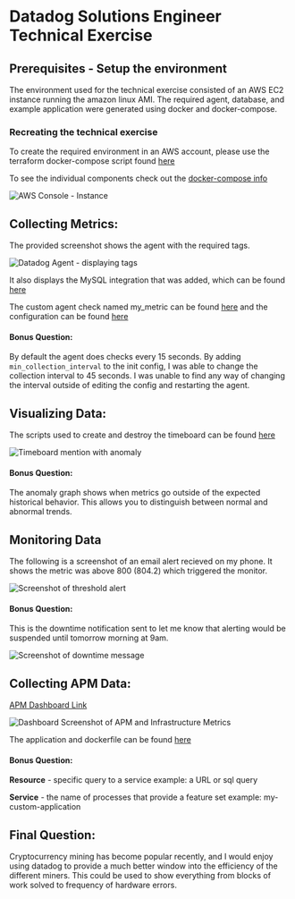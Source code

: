 # Datadog Solutions Engineer Technical Exercise

## Prerequisites - Setup the environment

The environment used for the technical exercise consisted of an AWS EC2 instance running the amazon linux AMI. The required agent, database, and example application were generated using docker and docker-compose.

### Recreating the technical exercise
To create the required environment in an AWS account, please use the terraform docker-compose script found [here](files/terraform/README.md)

To see the individual components check out the 
[docker-compose info](files/README.md)

![AWS Console - Instance](https://raw.githubusercontent.com/tnoeding/hiring-engineers/solutions-engineer/files/screenshots/aws_console_ddinstance.png)

## Collecting Metrics:

The provided screenshot shows the agent with the required tags.

![Datadog Agent - displaying tags](https://raw.githubusercontent.com/tnoeding/hiring-engineers/solutions-engineer/files/screenshots/sceen1_agent_tags.png)

It also displays the MySQL integration that was added, which can be found [here](files/dd-agent/conf.d/mysql.yaml)

The custom agent check named my_metric can be found [here](files/dd-agent/checks.d/my_metric.py) and the configuration can be found [here](files/dd-agent/conf.d/my_metric.yaml)

#### Bonus Question:
By default the agent does checks every 15 seconds. By adding ```min_collection_interval``` to the init config, I was able to change the collection interval to 45 seconds. I was unable to find any way of changing the interval outside of editing the config and restarting the agent.

## Visualizing Data:

The scripts used to create and destroy the timeboard can be found [here](files/scripts/README.md)

![Timeboard mention with anomaly](https://raw.githubusercontent.com/tnoeding/hiring-engineers/solutions-engineer/files/screenshots/timeboard_snapshot_email.png)

#### Bonus Question:
The anomaly graph shows when metrics go outside of the expected historical behavior. This allows you to distinguish between normal and abnormal trends.

## Monitoring Data

The following is a screenshot of an email alert recieved on my phone. It shows the metric was above 800 (804.2) which triggered the monitor.

![Screenshot of threshold alert](https://raw.githubusercontent.com/tnoeding/hiring-engineers/solutions-engineer/files/screenshots/datadog_alert_screenshot_phone.png)

#### Bonus Question:
This is the downtime notification sent to let me know that alerting would be suspended until tomorrow morning at 9am.

![Screenshot of downtime message](https://raw.githubusercontent.com/tnoeding/hiring-engineers/solutions-engineer/files/screenshots/phone_screenshot_downtime.png)

## Collecting APM Data:

[APM Dashboard Link](https://app.datadoghq.com/dash/595296/apm-and-infrastructure)

![Dashboard Screenshot of APM and Infrastructure Metrics](https://raw.githubusercontent.com/tnoeding/hiring-engineers/solutions-engineer/files/screenshots/apm_infra_screenshot.png)

The application and dockerfile can be found [here](files/flask-app/README.md)


#### Bonus Question:
**Resource** - specific query to a service example: a URL or sql query

**Service** - the name of processes that provide a feature set example: my-custom-application

## Final Question:

Cryptocurrency mining has become popular recently, and I would enjoy using datadog to provide a much better window into the efficiency of the different miners. This could be used to show everything from blocks of work solved to frequency of hardware errors.